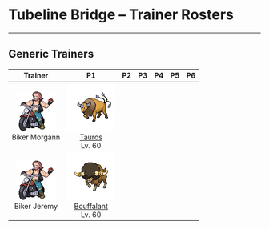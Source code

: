 # Tubeline Bridge – Trainer Rosters

---

## Generic Trainers</h3>

| Trainer | P1 | P2 | P3 | P4 | P5 | P6 |
|:-------:|:--:|:--:|:--:|:--:|:--:|:--:|
| ![Biker Morgann](../../assets/trainers/biker.png "Biker Morgann")<br>Biker Morgann | ![Tauros](../../assets/sprites/tauros/front.png)<br>[Tauros](../../pokemon/tauros.md/)<br>Lv. 60 |
| ![Biker Jeremy](../../assets/trainers/biker.png "Biker Jeremy")<br>Biker Jeremy | ![Bouffalant](../../assets/sprites/bouffalant/front.png)<br>[Bouffalant](../../pokemon/bouffalant.md/)<br>Lv. 60 |

